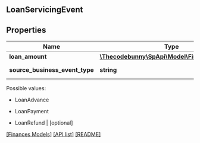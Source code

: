 ## LoanServicingEvent

## Properties

Name | Type | Description | Notes
------------ | ------------- | ------------- | -------------
**loan_amount** | [**\Thecodebunny\SpApi\Model\Finances\Currency**](Currency.md) |  | [optional]
**source_business_event_type** | **string** | The type of event.

Possible values:

* LoanAdvance

* LoanPayment

* LoanRefund | [optional]

[[Finances Models]](../) [[API list]](../../Api) [[README]](../../../README.md)
